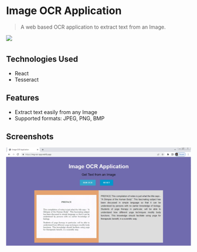 # Image OCR  Application
> A web based OCR application to extract text from an Image.
> 
<a href="https://img-ocr-app.netlify.app/" target="_blank"><img src="https://img.shields.io/badge/Live%20Demo-007FFF?style=for-the-badge&logo=&logoColor=white" style="margin-bottom: 5px;" /></a>

## Technologies Used
- React
- Tesseract

## Features
- Extract text easily from any Image
- Supported formats: JPEG, PNG, BMP

## Screenshots
<img src="https://github.com/raja1205/assets/blob/main/img-ocr-app4.png" style="margin-bottom: 5px;" />
